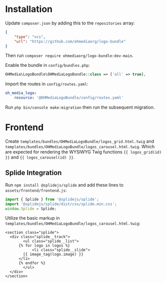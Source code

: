 # Installation

Update `composer.json` by adding this to the `repositories` array:

```json
{
    "type": "vcs",
    "url": "https://github.com/ohmediaorg/logo-bundle"
}
```

Then run `composer require ohmediaorg/logo-bundle:dev-main`.

Enable the bundle in `config/bundles.php`:

```php
OHMedia\LogoBundle\OHMediaLogoBundle::class => ['all' => true],
```

Import the routes in `config/routes.yaml`:

```yaml
oh_media_logo:
    resource: '@OHMediaLogoBundle/config/routes.yaml'
```

Run `php bin/console make:migration` then run the subsequent migration.

# Frontend

Create `templates/bundles/OHMediaLogoBundle/logos_grid.html.twig` and
`templates/bundles/OHMediaLogoBundle/logos_carousel.html.twig`. Which are expected
for rendering the WYSIWYG Twig functions `{{ logos_grid(id) }}` and
`{{ logos_carousel(id) }}`.

## Splide Integration

Run `npm install @splidejs/splide` and add these lines to `assets/frontend/frontend.js`:

```js
import { Splide } from '@splidejs/splide';
import '@splidejs/splide/dist/css/splide.min.css';
window.Splide = Splide;
```

Utilize the basic markup in `templates/bundles/OHMediaLogoBundle/logos_carousel.html.twig`:

```twig
<section class="splide">
  <div class="splide__track">
		<ul class="splide__list">
      {% for logo in logos %}
			<li class="splide__slide">
        {{ image_tag(logo.image) }}
      </li>
      {% endfor %}
		</ul>
  </div>
</section>
```
